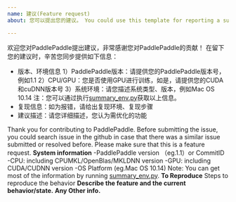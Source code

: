 ```yaml
---
name: 建议(Feature request)
about: 您可以提出您的建议。 You could use this template for reporting a suggestion  issue.

---
```


欢迎您对PaddlePaddle提出建议，非常感谢您对PaddlePaddle的贡献！
在留下您的建议时，辛苦您同步提供如下信息：
- 版本、环境信息
1）PaddlePaddle版本：请提供您的PaddlePaddle版本号，例如1.1
2）CPU/GPU：您是否使用GPU进行训练，如是，请提供您的CUDA和cuDNN版本号
3）系统环境：请您描述系统类型、版本，例如Mac OS 10.14
注：您可以通过执行[summary_env.py](https://github.com/PaddlePaddle/Paddle/blob/develop/tools/summary_env.py)获取以上信息。
- 复现信息：如为报错，请给出复现环境、复现步骤
- 建议描述：请您详细描述，您认为需优化的功能

Thank you for contributing to PaddlePaddle.
Before submitting the issue, you could search issue in the github in case that there was a similar issue submitted or resolved before.
Please make sure that this is a feature request.
**System information**
-PaddlePaddle version （eg.1.1）or CommitID
-CPU: including CPUMKL/OpenBlas/MKLDNN version
-GPU: including CUDA/CUDNN version
-OS Platform (eg.Mac OS 10.14)
Note: You can get most of the information by running [summary_env.py](https://github.com/PaddlePaddle/Paddle/blob/develop/tools/summary_env.py).
**To Reproduce**
Steps to reproduce the behavior
**Describe the feature and the current behavior/state.**
**Any Other info.**
